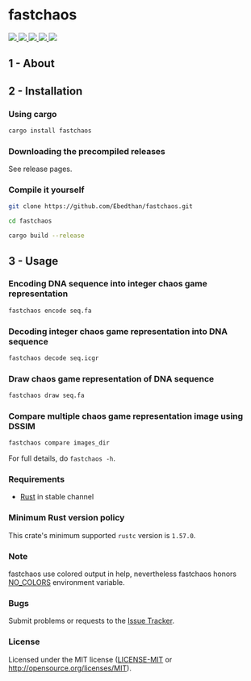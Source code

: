 # fastchaos
<a href="https://github.com/Ebedthan/fastchaos/actions?query=workflow%3A%22Continuous+Integration%22">
    <img src="https://img.shields.io/github/workflow/status/Ebedthan/fastchaos/Continuous%20Integration?style=flat&logo=GitHub%20Actions">
</a>
<a href="https://github.com/Ebedthan/fastchaos/actions?query=workflow%3A%22Continuous+Deployment%22">
    <img src="https://img.shields.io/github/workflow/status/Ebedthan/fastchaos/Continuous%20Deployment?style=flat&logo=GitHub%20Actions&label=deploy">
</a>
<a href="https://crates.io/crates/fastchaos">
    <img src="https://img.shields.io/crates/v/fastchaos.svg?style=flat">
</a>
<a href="https://codecov.io/gh/Ebedthan/fastchaos">
    <img src="https://codecov.io/gh/Ebedthan/fastchaos/branch/main/graph/badge.svg">
</a>
<a href="https://github.com/Ebedthan/fastchaos/blob/master/LICENSE">
    <img src="https://img.shields.io/badge/license-MIT-blue?style=flat">
</a>
<br/>

## 1 - About

## 2 - Installation

### Using cargo

```bash
cargo install fastchaos
```

### Downloading the precompiled releases

See release pages.


### Compile it yourself

```bash
git clone https://github.com/Ebedthan/fastchaos.git

cd fastchaos

cargo build --release
```

## 3 - Usage

### Encoding DNA sequence into integer chaos game representation

```bash
fastchaos encode seq.fa
```

### Decoding integer chaos game representation into DNA sequence

```bash
fastchaos decode seq.icgr
```

### Draw chaos game representation of DNA sequence

```bash
fastchaos draw seq.fa
```

### Compare multiple chaos game representation image using DSSIM

```bash
fastchaos compare images_dir
```

For full details, do `fastchaos -h`.

### Requirements
- [Rust](https://rust-lang.org) in stable channel


### Minimum Rust version policy
This crate's minimum supported `rustc` version is `1.57.0`.


### Note
fastchaos use colored output in help, nevertheless fastchaos honors [NO_COLORS](https://no-color.org/) environment variable.


### Bugs
Submit problems or requests to the [Issue Tracker](https://github.com/Ebedthan/fastchaos/issues).


### License
Licensed under the MIT license ([LICENSE-MIT](LICENSE-MIT) or http://opensource.org/licenses/MIT).
